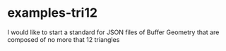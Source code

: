 # examples-tri12

I would like to start a standard for JSON files of Buffer Geometry that are composed of no more that 12 triangles